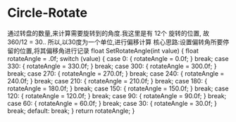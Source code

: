 # Circle-Rotate
通过转盘的数量,来计算需要旋转到的角度.我这里是有 12个 旋转的位置, 故 360/12 = 30..  所以,以30度为一个单位,进行偏移计算
核心思路:设置偏转角所要停留的位置,将其偏移角进行记录
float SetRotateAngle(int value)
    {
        float rotateAngle = .0f;
        switch (value)
        {
            case 0:
                {
                    rotateAngle = 0.0f;
                }
                break;
            case 330:
                {
                    rotateAngle = 330.0f;
                }
                break;
            case 300:
                {
                    rotateAngle = 300.0f;
                }
                break;
            case 270:
                {
                    rotateAngle = 270.0f;
                }
                break;
            case 240:
                {
                    rotateAngle = 240.0f;
                }
                break;
            case 210:
                {
                    rotateAngle = 210.0f;
                }
                break;
            case 180:
                {
                    rotateAngle = 180.0f;
                }
                break;
            case 150:
                {
                    rotateAngle = 150.0f;
                }
                break;
            case 120:
                {
                    rotateAngle = 120.0f;
                }
                break;
            case 90:
                {
                    rotateAngle = 90.0f;
                }
                break;
            case 60:
                {
                    rotateAngle = 60.0f;
                }
                break;
            case 30:
                {
                    rotateAngle = 30.0f;
                }
                break;
            default:
                break;
        }
        return rotateAngle;
    }            

